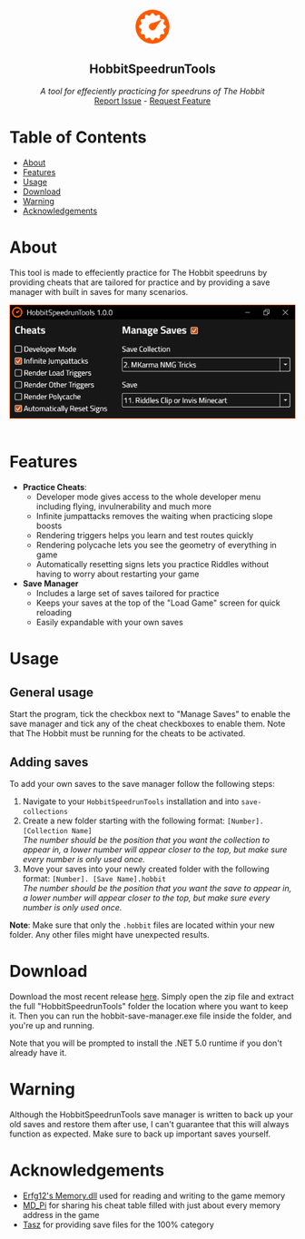 <br />
<p align="center">
  <img src="HobbitSpeedrunTools/img/icon.png" alt="Logo" width="60" height="60">

  <h2 align="center">HobbitSpeedrunTools</h2>

  <p align="center">
    <i>A tool for effeciently practicing for speedruns of The Hobbit</i>
    <br />
    <a href="../../issues">Report Issue</a>
    -
    <a href="../../issues">Request Feature</a>
  </p>
</p>

# Table of Contents

- [About](#about)
- [Features](#features)
- [Usage](#usage)
- [Download](#download)
- [Warning](#warning)
- [Acknowledgements](#acknowledgements)

# About

This tool is made to effeciently practice for The Hobbit speedruns by providing cheats that are tailored for practice and by providing a save manager with built in saves for many scenarios.

<div align="center">
  <img src="assets/preview.png" alt="Application screenshot" width="auto" height="auto">
</div>
<br />

# Features

- **Practice Cheats**:
  - Developer mode gives access to the whole developer menu including flying, invulnerability and much more
  - Infinite jumpattacks removes the waiting when practicing slope boosts
  - Rendering triggers helps you learn and test routes quickly
  - Rendering polycache lets you see the geometry of everything in game
  - Automatically resetting signs lets you practice Riddles without having to worry about restarting your game
- **Save Manager**
  - Includes a large set of saves tailored for practice
  - Keeps your saves at the top of the "Load Game" screen for quick reloading
  - Easily expandable with your own saves

# Usage

## General usage

Start the program, tick the checkbox next to "Manage Saves" to enable the save manager and tick any of the cheat checkboxes to enable them. Note that The Hobbit must be running for the cheats to be activated.

## Adding saves

To add your own saves to the save manager follow the following steps:

1. Navigate to your `HobbitSpeedrunTools` installation and into `save-collections`
2. Create a new folder starting with the following format: `[Number]. [Collection Name]`  
*The number should be the position that you want the collection to appear in, a lower number will appear closer to the top, but make sure every number is only used once.*
3. Move your saves into your newly created folder with the following format: `[Number]. [Save Name].hobbit`  
*The number should be the position that you want the save to appear in, a lower number will appear closer to the top, but make sure every number is only used once.*

**Note**: Make sure that only the `.hobbit` files are located within your new folder. Any other files might have unexpected results.

# Download

Download the most recent release [here](../../releases). Simply open the zip file and extract the full "HobbitSpeedrunTools" folder the location where you want to keep it. Then you can run the hobbit-save-manager.exe file inside the folder, and you're up and running.

Note that you will be prompted to install the .NET 5.0 runtime if you don't already have it.

# Warning

Although the HobbitSpeedrunTools save manager is written to back up your old saves and restore them after use, I can't guarantee that this will always function as expected. Make sure to back up important saves yourself.

# Acknowledgements
- [Erfg12's Memory.dll](https://github.com/erfg12/memory.dll/) used for reading and writing to the game memory
- [MD_Pi](https://www.youtube.com/user/MD0111000001101001) for sharing his cheat table filled with just about every memory address in the game
- [Tasz](https://www.twitch.tv/tasz) for providing save files for the 100% category
